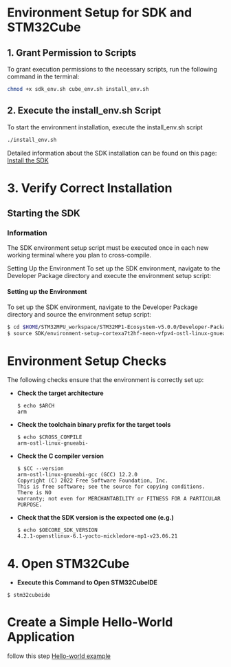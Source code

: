# Environment Setup for SDK and STM32Cube


## 1. Grant Permission to Scripts
To grant execution permissions to the necessary scripts, run the following command in the terminal:

```bash
chmod +x sdk_env.sh cube_env.sh install_env.sh
```

## 2. Execute the install_env.sh Script
To start the environment installation, execute the install_env.sh script

```bash
./install_env.sh
```

Detailed information about the SDK installation can be found on this page: [Install the SDK](https://wiki.st.com/stm32mpu/wiki/Getting_started/STM32MP1_boards/STM32MP157x-DK2/Develop_on_Arm%C2%AE_Cortex%C2%AE-A7/Install_the_SDK)

# 3. Verify Correct Installation 

## Starting the SDK

### Information
The SDK environment setup script must be executed once in each new working terminal where you plan to cross-compile.

Setting Up the Environment
To set up the SDK environment, navigate to the Developer Package directory and execute the environment setup script:

#### Setting up the Environment
To set up the SDK environment, navigate to the Developer Package directory and source the environment setup script:

```bash
$ cd $HOME/STM32MPU_workspace/STM32MP1-Ecosystem-v5.0.0/Developer-Package 
$ source SDK/environment-setup-cortexa7t2hf-neon-vfpv4-ostl-linux-gnueabi
```
# Environment Setup Checks

The following checks ensure that the environment is correctly set up:

- **Check the target architecture**

  ```console
  $ echo $ARCH
  arm
  ```
- **Check the toolchain binary prefix for the target tools**
    ```console
  $ echo $CROSS_COMPILE
    arm-ostl-linux-gnueabi-
  ```
- **Check the C compiler version**
    ```console
  $ $CC --version
    arm-ostl-linux-gnueabi-gcc (GCC) 12.2.0
    Copyright (C) 2022 Free Software Foundation, Inc.
    This is free software; see the source for copying conditions.  There is NO
    warranty; not even for MERCHANTABILITY or FITNESS FOR A PARTICULAR PURPOSE.
  ```

- **Check that the SDK version is the expected one (e.g.)**
     ```console
  $ echo $OECORE_SDK_VERSION
    4.2.1-openstlinux-6.1-yocto-mickledore-mp1-v23.06.21
  ```

# 4. Open STM32Cube
- **Execute this Command to Open STM32CubeIDE**

```console
$ stm32cubeide
```

# Create a Simple Hello-World Application

follow this step [Hello-world example](https://wiki.st.com/stm32mpu/wiki/Getting_started/STM32MP1_boards/STM32MP157x-DK2/Develop_on_Arm%C2%AE_Cortex%C2%AE-A7/Create_a_simple_hello-world_application)
